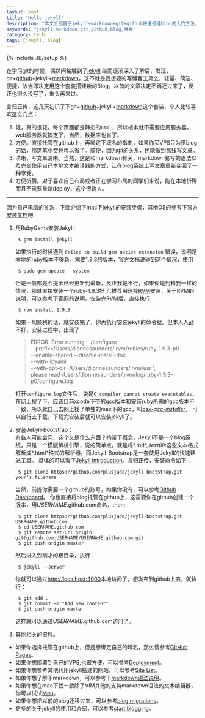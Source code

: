 ```yaml
---
layout: post
title: "Hello jekyll"
description: "本文介绍基于jekyll+markdown+git+github快速搭建blog的入门方法，以及自己对此的一些认识和相关资料的官方文档。"
keywords: "jekyll,markdown,git,github,blog,博客"
category: tech
tags: [jekyll, blog]
---
```

{% include JB/setup %}

在学习git的时候，偶然间接触到了[jekyll][1],继而逐渐深入了解后，发现，git+[github][2]+jekyll+[markdown][3]，这不就是我想要的写博客工具么，轻量、简洁、便捷，故当即决定用这个套装搭建新的Blog。以前的文章决定不再迁过来了，反正也很久没写了，重头再来过。  

言归正传，这几天初识了下git+[github][2]+jekyll+[markdown][3]这个套装，个人比较喜欢这么几点： 

1. 轻，真的很轻。每个页面都是静态的`html`，所以根本就不需要应用服务器，web服务器就搞定了，当然，数据库也省了。
2. 方便。直接托管在github上，再绑定下域名的指向，如果你买VPS只为搭blog的话，那这笔小费也可以省了。顺便，因为git的关系，还能做到离线写文章。
3. 清晰，写文章清晰。当然，这是和markdown有关，markdown易写的语法以及完全使用自己本地文本编译器的方式，让在blog系统上写文章重新变回了一种享受。
4. 方便折腾。对于喜欢自己布局或者正在学习布局的同学们来说，能在本地折腾而且不需要重新deploy，这个很诱人。

---------  

因为自己电脑的关系，下面介绍下mac下jekyll的安装步骤，其他OS的参考下[官方安装文档][4]吧

1. 用RubyGems安装Jekyll:

		$ gem install jekyll
	如果执行的时候遇到  `Failed to build gem native extension` 错误，说明是本地的ruby版本不够新，需要1.9.3的版本，官方文档说碰到这个情况，使用
			
		$ sudo gem update --system
	但是一般都是会提示已经更新到最新，反正我是不行，如果你碰到和我一样的情况，那就直接安装一个ruby-1.9.3好了.推荐用选择[RVM][5]安装，关于RVM的说明，可以参考下官网的说明。安装完RVM后，直接执行:
		
		$ rvm install 1.9.3
	如果一切顺利的话，就安装完了，你再执行安装jekyll的命令就。但本人人品不好，安装过程中，出现了  

	>ERROR: Error running \' ./configure  
	>--prefix=/Users/dionnesaunders/.rvm/rubies/ruby-1.9.3-p0  
	>--enable-shared --disable-install-doc  
	>--with-libyaml   
	>--with-opt-dir=/Users/dionnesaunders/.rvm/usr \',  
	>please read /Users/dionnesaunders/.rvm/log/ruby-1.9.3-p0/configure.log

	打开`configure.log`文件后，说是`C compiler cannot create executables`，在网上搜了下，应该目前xcode下带的gcc版本和安装ruby所需的gcc版本不一致，所以就自己去网上找了单独的mac下的gcc，叫[*osx-gcc-installer*][6]，
	可以自行去下载。下载完安装后就可以安装jekyll了。  

2. 安装Jekyll-Bootstrap：  
有些人可能会问，这个又是什么东西？捎带下概念，Jekyll不是一个blog系统，只是一个模版解析引擎，说的简单点，就是将*.md*,*.textfile*这些文本格式解析成*.html*格式的解析器，而Jekyll-Bootstrap是一套使用Jekyll的快速建站工具。
具体的可以看下[Jekyll Introduction][7]。言归正传，安装命令如下：
	 
		$ git clone https://github.com/plusjade/jekyll-bootstrap.git  your's filename
	当然，前提你需要一个github的账号，如果你没有，可以参考[Github Dashboard][8]。
	你也直接将blog托管在github上，这需要你在github创建一个版本，用*USERNAME*.github.com命名，then:
		
		$ git clone https://github.com/plusjade/jekyll-bootstrap.git USERNAME.github.com
		$ cd USERNAME.github.com
		$ git remote set-url origin git@github.com:USERNAME/USERNAME.github.com.git
		$ git push origin master

	然后进入到刚才的根目录，执行：

		$ jekyll --server
	你就可以通过<http://localhost:4000>本地访问了，想发布到github上去，就执行：
	
		$ git add .
		$ git commit -m "Add new content"
		$ git push origin master
	这样就可以通过*USERNAME*.github.com访问了。

 3. 其他相关的资料。 
*   如果你选择托管在github上，但是想绑定自己的域名，那么请参考[GitHub Pages][9]。
*   如果你想部署到自己的VPS,也很方便，可以参考[Deployment][10]。
*   如果你想参考其他利用jekyll搭建的网站，可以参考[Site List][11]。
*   如果你想了解下markdown，可以参考下[markdown语法说明][12]。
*   如果你想在mac下找一款除了VIM其他的支持markdown语法的文本编辑器，你可以试试[Mou][13]。
*   如果你想把以前的blog迁移过来，可以参考[blog migrations][15]。
*   更多的关于jekyll的使用和介绍，可以参考[start blogging][14]。
		

[1]: http://jekyllrb.com/ "jekyll官网"
[2]: https://github.com/ "github官网"
[3]: http://daringfireball.net/projects/markdown/ "markdown参考"
[4]: https://github.com/mojombo/jekyll/wiki/Install "jekyll官网安装文档"
[5]: https://rvm.io/ "rvm官网"
[6]: https://github.com/kennethreitz/osx-gcc-installer/downloads
[7]: http://jekyllbootstrap.com/lessons/jekyll-introduction.html "Jekyll的官网说明"
[8]: https://github.com/ "Github官网"
[9]: http://help.github.com/pages/ "jekyll,如何绑定自己的域名"
[10]: https://github.com/mojombo/jekyll/wiki/Deployment "jekyll,自定义部署"
[11]: https://github.com/mojombo/jekyll/wiki/Sites "jekyll,实例网站"
[12]: http://markdown.tw/#philosophy "markdown语法说明"
[13]: http://mouapp.com/ 
[14]: http://jekyllbootstrap.com/usage/index.html "jekyll入门介绍"
[15]: https://github.com/mojombo/jekyll/wiki/Blog-Migrations "关于blog的迁移"
